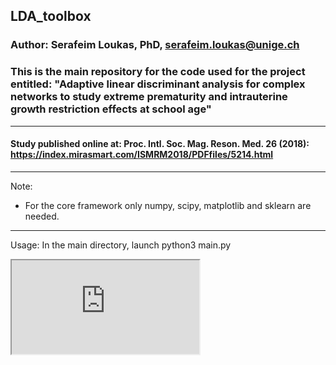 ## LDA_toolbox

### Author: Serafeim Loukas, PhD, serafeim.loukas@unige.ch

### This is the main repository for the code used for the project entitled: "Adaptive linear discriminant analysis for complex networks to study extreme prematurity and intrauterine growth restriction effects at school age"

---

#### Study published online at: Proc. Intl. Soc. Mag. Reson. Med. 26 (2018): https://index.mirasmart.com/ISMRM2018/PDFfiles/5214.html

----


Note:

- For the core framework only numpy, scipy, matplotlib and sklearn are needed.


----


Usage: In the main directory, launch python3 main.py


<iframe src="https://docs.google.com/document/d/e/2PACX-1vT7uCDgIeeiSdFLLOJziKUXgaKLR8zBDiecCnggl8cnn-_irxQjnr_dCIxePPFt2Q0NnECH5duNWK18/pub?embedded=true"></iframe>
